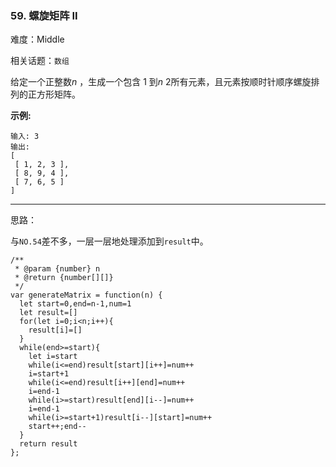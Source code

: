 ### 59. 螺旋矩阵 II

难度：Middle

相关话题：`数组`

给定一个正整数*n* ，生成一个包含 1 到*n* 2所有元素，且元素按顺时针顺序螺旋排列的正方形矩阵。



**示例:** 



```
输入: 3
输出:
[
 [ 1, 2, 3 ],
 [ 8, 9, 4 ],
 [ 7, 6, 5 ]
]
```



-----

思路：

与`NO.54`差不多，一层一层地处理添加到`result`中。

```
/**
 * @param {number} n
 * @return {number[][]}
 */
var generateMatrix = function(n) {
  let start=0,end=n-1,num=1
  let result=[]
  for(let i=0;i<n;i++){
    result[i]=[]
  }
  while(end>=start){
    let i=start  
    while(i<=end)result[start][i++]=num++
    i=start+1
    while(i<=end)result[i++][end]=num++
    i=end-1
    while(i>=start)result[end][i--]=num++
    i=end-1
    while(i>=start+1)result[i--][start]=num++
    start++;end--        
  }
  return result
};
```

